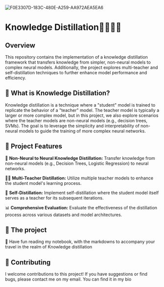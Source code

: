 ![F0E3307D-183C-480E-A259-AA972AEA5EA6](https://github.com/user-attachments/assets/14cab13e-2477-471a-8735-61f213ad352d)
# Knowledge Distillation🧠👨🏻‍🏫
## Overview
This repository contains the implementation of a knowledge distillation framework that transfers knowledge from simpler, non-neural models to complex neural models. Additionally, the project explores multi-teacher and self-distillation techniques to further enhance model performance and efficiency.

## 🤖 What is Knowledge Distillation?
Knowledge distillation is a technique where a "student" model is trained to replicate the behavior of a "teacher" model. The teacher model is typically a larger or more complex model, but in this project, we also explore scenarios where the teacher models are non-neural models (e.g., decision trees, SVMs). The goal is to leverage the simplicity and interpretability of non-neural models to guide the training of more complex neural networks.

## 🌟 Project Features
🔄 **Non-Neural to Neural Knowledge Distillation:** Transfer knowledge from non-neural models (e.g., Decision Trees, Logistic Regression) to neural networks.

👩‍🏫 **Multi-Teacher Distillation:** Utilize multiple teacher models to enhance the student model's learning process.

🔁 **Self-Distillation:** Implement self-distillation where the student model itself serves as a teacher for its subsequent iterations.

📊 **Comprehensive Evaluation:** Evaluate the effectiveness of the distillation process across various datasets and model architectures.

## 🚀 The project
📓 Have fun reading my notebook, with the markdowns to accompany your travel in the realm of Knowledge distillation

## 🤝 Contributing
I welcome contributions to this project! If you have suggestions or find bugs, please contact me on my email. You can find it in my bio
